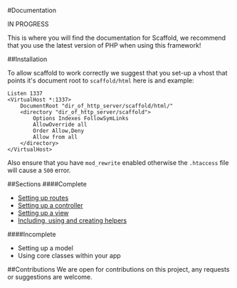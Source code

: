 #Documentation

IN PROGRESS

This is where you will find the documentation for Scaffold, we recommend that you use the latest version of PHP when using this framework!

##Installation

To allow scaffold to work correctly we suggest that you set-up a vhost that points it's document root to ```scaffold/html``` here is and example:

```
Listen 1337
<VirtualHost *:1337>
    DocumentRoot "dir_of_http_server/scaffold/html/"
    <directory "dir_of_http_server/scaffold">
        Options Indexes FollowSymLinks
        AllowOverride all
        Order Allow,Deny
        Allow from all
    </directory>
</VirtualHost>
```

Also ensure that you have ```mod_rewrite``` enabled otherwise the ```.htaccess``` file will cause a ```500``` error.

##Sections
####Complete
- [Setting up routes](/docs/setting-up-routes.md)
- [Setting up a controller](/docs/setting-up-a-controller.md)
- [Setting up a view](/docs/setting-up-a-view.md)
- [Including, using and creating helpers](/docs/setting-up-helpers.md)

####Incomplete
- Setting up a model
- Using core classes within your app

##Contributions
We are open for contributions on this project, any requests or suggestions are welcome. 
